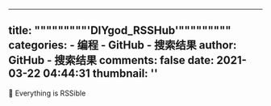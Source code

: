 
---
title: """""""""'DIYgod_RSSHub'"""""""""
categories: 
    - 编程
    - GitHub - 搜索结果
author: GitHub - 搜索结果
comments: false
date: 2021-03-22 04:44:31
thumbnail: ''
---

<div>   
🍰 Everything is RSSible  
</div>
            